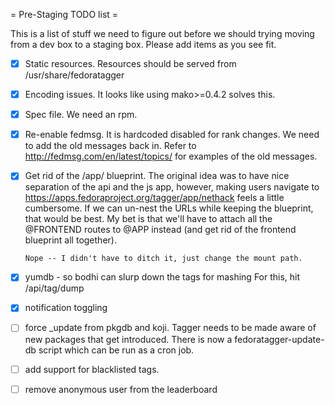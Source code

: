 = Pre-Staging TODO list =

This is a list of stuff we need to figure out before we should trying
moving from a dev box to a staging box.  Please add items as you see fit.

- [x] Static resources.  Resources should be served from
      /usr/share/fedoratagger
- [x] Encoding issues.  It looks like using mako>=0.4.2 solves this.
- [x] Spec file.  We need an rpm.
- [x] Re-enable fedmsg.  It is hardcoded disabled for rank changes.  We need
      to add the old messages back in.  Refer to
      http://fedmsg.com/en/latest/topics/ for examples of the old messages.
- [x] Get rid of the /app/ blueprint.  The original idea was to have nice
      separation of the api and the js app, however, making users navigate
      to https://apps.fedoraproject.org/tagger/app/nethack feels a little
      cumbersome.  If we can un-nest the URLs while keeping the blueprint,
      that would be best.  My bet is that we'll have to attach all the
      @FRONTEND routes to @APP instead (and get rid of the frontend
      blueprint all together).

      Nope -- I didn't have to ditch it, just change the mount path.
- [x] yumdb - so bodhi can slurp down the tags for mashing
      For this, hit /api/tag/dump
- [x] notification toggling
- [ ] force _update from pkgdb and koji.  Tagger needs to be made aware of
      new packages that get introduced.
      There is now a fedoratagger-update-db script which can be run as a
      cron job.
- [ ] add support for blacklisted tags.
- [ ] remove anonymous user from the leaderboard
